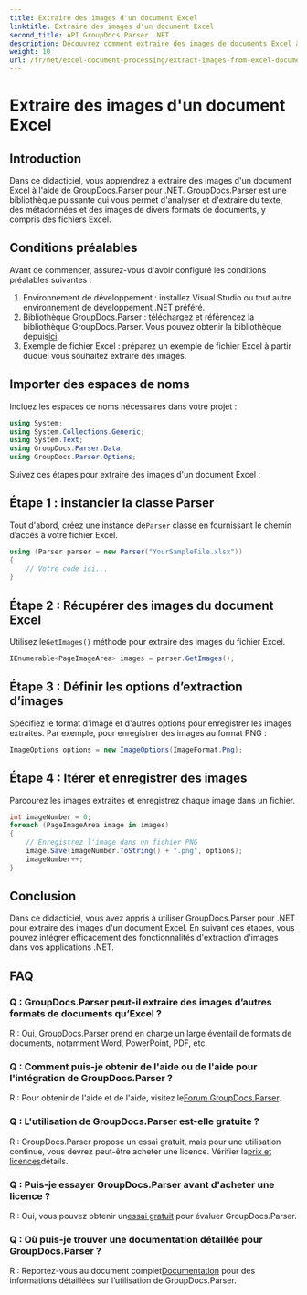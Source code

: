 ```yaml
---
title: Extraire des images d'un document Excel
linktitle: Extraire des images d'un document Excel
second_title: API GroupDocs.Parser .NET
description: Découvrez comment extraire des images de documents Excel à l'aide de GroupDocs.Parser pour .NET. Guide étape par étape avec des exemples de code.
weight: 10
url: /fr/net/excel-document-processing/extract-images-from-excel-document/
---
```


# Extraire des images d'un document Excel

## Introduction
Dans ce didacticiel, vous apprendrez à extraire des images d'un document Excel à l'aide de GroupDocs.Parser pour .NET. GroupDocs.Parser est une bibliothèque puissante qui vous permet d'analyser et d'extraire du texte, des métadonnées et des images de divers formats de documents, y compris des fichiers Excel.
## Conditions préalables
Avant de commencer, assurez-vous d'avoir configuré les conditions préalables suivantes :
1. Environnement de développement : installez Visual Studio ou tout autre environnement de développement .NET préféré.
2.  Bibliothèque GroupDocs.Parser : téléchargez et référencez la bibliothèque GroupDocs.Parser. Vous pouvez obtenir la bibliothèque depuis[ici](https://releases.groupdocs.com/parser/net/).
3. Exemple de fichier Excel : préparez un exemple de fichier Excel à partir duquel vous souhaitez extraire des images.
## Importer des espaces de noms
Incluez les espaces de noms nécessaires dans votre projet :
```csharp
using System;
using System.Collections.Generic;
using System.Text;
using GroupDocs.Parser.Data;
using GroupDocs.Parser.Options;
```
Suivez ces étapes pour extraire des images d'un document Excel :
## Étape 1 : instancier la classe Parser
 Tout d'abord, créez une instance de`Parser` classe en fournissant le chemin d’accès à votre fichier Excel.
```csharp
using (Parser parser = new Parser("YourSampleFile.xlsx"))
{
    // Votre code ici...
}
```
## Étape 2 : Récupérer des images du document Excel
 Utilisez le`GetImages()` méthode pour extraire des images du fichier Excel.
```csharp
IEnumerable<PageImageArea> images = parser.GetImages();
```
## Étape 3 : Définir les options d’extraction d’images
Spécifiez le format d'image et d'autres options pour enregistrer les images extraites. Par exemple, pour enregistrer des images au format PNG :
```csharp
ImageOptions options = new ImageOptions(ImageFormat.Png);
```
## Étape 4 : Itérer et enregistrer des images
Parcourez les images extraites et enregistrez chaque image dans un fichier.
```csharp
int imageNumber = 0;
foreach (PageImageArea image in images)
{
    // Enregistrez l'image dans un fichier PNG
    image.Save(imageNumber.ToString() + ".png", options);
    imageNumber++;
}
```
## Conclusion
Dans ce didacticiel, vous avez appris à utiliser GroupDocs.Parser pour .NET pour extraire des images d'un document Excel. En suivant ces étapes, vous pouvez intégrer efficacement des fonctionnalités d'extraction d'images dans vos applications .NET.

## FAQ
### Q : GroupDocs.Parser peut-il extraire des images d’autres formats de documents qu’Excel ?
R : Oui, GroupDocs.Parser prend en charge un large éventail de formats de documents, notamment Word, PowerPoint, PDF, etc.
### Q : Comment puis-je obtenir de l'aide ou de l'aide pour l'intégration de GroupDocs.Parser ?
 R : Pour obtenir de l'aide et de l'aide, visitez le[Forum GroupDocs.Parser](https://forum.groupdocs.com/c/parser/17).
### Q : L'utilisation de GroupDocs.Parser est-elle gratuite ?
 R : GroupDocs.Parser propose un essai gratuit, mais pour une utilisation continue, vous devrez peut-être acheter une licence. Vérifier la[prix et licences](https://purchase.groupdocs.com/buy)détails.
### Q : Puis-je essayer GroupDocs.Parser avant d'acheter une licence ?
 R : Oui, vous pouvez obtenir un[essai gratuit](https://releases.groupdocs.com/) pour évaluer GroupDocs.Parser.
### Q : Où puis-je trouver une documentation détaillée pour GroupDocs.Parser ?
 R : Reportez-vous au document complet[Documentation](https://tutorials.groupdocs.com/parser/net/) pour des informations détaillées sur l’utilisation de GroupDocs.Parser.